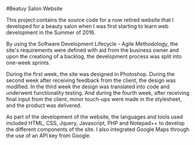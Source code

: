 #Beatuy Salon Website

This project contains the source code for a now retired website that I developed for a beauty salon when I was first starting to learn web development in the Summer of 2016.

By using the Software Development Lifecycle - Agile Methodology, the site's requirements were defined with aid from the business owner and upon the creationg of a backlog, the development process was split into one-week sprints. 

During the first week, the site was designed in Photoshop. During the second week after receiving feedback from the client, the design was modified. In the third week the design was translated into code and underwent functionality testing. And during the fourth week, after receiving final input from the client, minor touch-ups were made in the stylesheet, and the product was delivered.

As part of the development of the website, the languages and tools used included HTML, CSS, Jquery, Javascript, PHP and Notepad++ to develop the different components of the site. I also integrated Google Maps through the use of an API key from Google.




